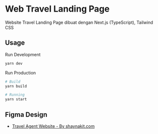 # Web Travel Landing Page
Website Travel Landing Page dibuat dengan Next.js (TypeScript), Tailwind CSS

## Usage
Run Development
```bash
yarn dev
```
Run Production
```bash
# Build
yarn build

# Running
yarn start
```

## Figma Design
- [Travel Agent Website - By shaynakit.com](https://www.figma.com/file/FdlW36EH9ZMsGrir0859Xb/Travel%2BAgent%2BWebsite)
